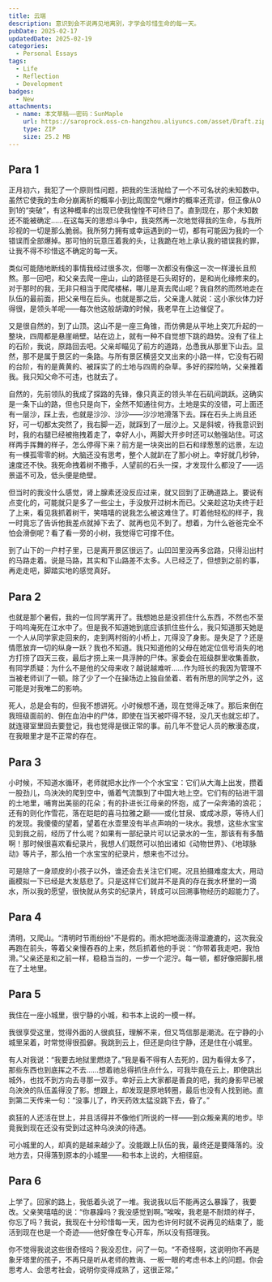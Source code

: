 ```yaml
---
title: 云端
description: 意识到会不说再见地离别，才学会珍惜生命的每一天。
pubDate: 2025-02-17
updatedDate: 2025-02-19
categories:
  - Personal Essays
tags:
  - Life
  - Reflection
  - Development
badges:
  - New
attachments:
  - name: 本文草稿——密码：SunMaple
    url: https://saroprock.oss-cn-hangzhou.aliyuncs.com/asset/Draft.zip
    type: ZIP
    size: 25.2 MB
---
```


## Para 1

正月初六，我犯了一个原则性问题，把我的生活抛给了一个不可名状的未知数中。虽然它使我的生命分崩离析的概率小到比周围空气爆炸的概率还荒谬，但正像从0到1的“突破”，有这种概率的出现已使我惶惶不可终日了。直到现在，那个未知数还不能被确定……在这每天的思想斗争中，我突然再一次地觉得我的生命，与我所珍视的一切是那么脆弱。我所努力拥有或幸运遇到的一切，都有可能因为我的一个错误而全部爆掉。那可怕的玩意压着我的头，让我跪在地上承认我的错误我的罪，让我不得不珍惜这不确定的每一天。

类似可能随地断线的事情我经过很多次，但哪一次都没有像这一次一样漫长且煎熬。那一回吧，和父亲去爬一座山，山的路径是石头砌好的，是和尚化缘修来的。对于那时的我，无非只相当于爬爬楼梯，哪儿是真去爬山呢？我自然的而然地走在队伍的最前面，把父亲甩在后头。也就是那之后，父亲逢人就说：这小家伙体力好得很，是领头羊呢——每次他这般胡诹的时候，我老早在上边催促了。

又是很自然的，到了山顶。这山不是一座三角锥，而仿佛是从平地上突兀升起的一整块，四周都是悬崖峭壁。站在边上，就有一种不自觉想下跳的趋势。没有了往上的石阶，我说，原路回去吧。父亲却瞄见了前方的道路，怂恿我从那里下山去。显然，那不是属于景区的一条路。与所有景区横竖交叉出来的小路一样，它没有石砌的台阶，有的是黄黄的、被踩实了的土地与四周的杂草。多好的探险呐，父亲推着我。我只知父命不可违，也就去了。

自然的，先前领队的我成了探路的先锋，像只真正的领头羊在石矶间跳跃。这确实是一条下山的路，但也只是向下，全然不知通往何方。土地是实的没错，可上面还有一层沙，踩上去，也就是沙沙、沙沙——沙沙地滑落下去。踩在石头上尚且还好，可一切都太突然了，我右脚一迈，就踩到了一层沙上。又是斜坡，待我意识到时，我的右腿已经被拖拽着走了，幸好人小，两脚大开步时还可以勉强站住。可这样两手挥舞的样子，怎么停得下来？前方是一块突出的巨石和绿葱葱的远景，左边有一棵孤零零的树。大脑还没有思考，整个人就趴在了那小树上。幸好就几秒钟，速度还不快。我死命拽着树不撒手，人望前的石头一探，才发现什么都没了——远景遥不可及，低头便是绝壁。

但当时的我没什么感觉，肾上腺素还没反应过来，就又回到了正确道路上。要说有点变化的，可能就只是多了一些尘土，手没放开过树木而已。父亲趁这功夫终于赶了上来，看见我抓着树干，笑嘻嘻的说我怎么被这难住了。盯着他轻松的样子，我一时竟忘了告诉他我差点就掉下去了、就再也见不到了。想着，为什么爸爸完全不怕会滑倒呢？看了看一旁的小树，我觉得它可撑不住。

到了山下的一户村子里，已是离开景区很远了。山凹凹里没再多岔路，只得沿出村的马路走着。说是马路，其实和下山路差不太多。人已经乏了，但想到之前的事，再走走吧，脚踏实地的感觉真好。

## Para 2

也就是那个暑假，我的一位同学离开了。我想她总是没抓住什么东西，不然也不至于呜呜淹死在江水中了。但是我不知道她到底应该抓住些什么，我只知道那天她是一个人从同学家走回来的，走到两村街的小桥上，兀得没了身影。是失足了？还是情愿放弃一切的纵身一跃？我也不知道。我只知道他的父母在她定位信号消失的地方打捞了四天三夜，最后才捞上来一具浮肿的尸体。家委会在班级群里收集善款，有同学质疑：为什么不是他的父母来收？越说越难听……作为班长的我因为管理不当被老师训了一顿。除了少了一个在操场边上独自坐着、若有所思的同学之外，这可能是对我唯二的影响。

死人，总是会有的，但我不想讲死。小时候想不通，现在觉得乏味了。那后来倒在我班级面前的、倒在血泊中的尸体，即使在当天被吓得不轻，没几天也就忘却了。就连寝室里回去要登记，我也觉得是很正常的事。前几年不登记人员的散漫态度，在我眼里才是不正常的存在。

## Para 3

小时候，不知道水循环，老师就把水比作一个个水宝宝：它们从大海上出发，攒着一股劲儿，乌泱泱的爬到空中，循着气流飘到了中国大地上空。它们有的钻进干涸的土地里，哺育出美丽的花朵；有的扑进长江母亲的怀抱，成了一朵奔涌的浪花；还有的则化作雪花，落在皑皑的喜马拉雅之巅——或化甘泉、或成冰原，等待人们的发现。我傻傻的望着，望着在水壶里没有半点声响的一块水。我想，这些水宝宝见到我之前，经历了什么呢？如果有一部纪录片可以记录水的一生，那该有有多酷啊！那时候很喜欢看纪录片，我想人们既然可以拍出诸如《动物世界》、《地球脉动》等片子，那么拍一个水宝宝的纪录片，想来也不过分。

可是除了一身顽皮的小孩子以外，谁还会去关注它们呢。况且拍摄难度太大，用动画模拟一下已经是大发慈悲了。只是这样它们就并不是真的存在我水杯里的一滴水，所以我的愿望，很快就从务实的纪录片，转成可以回溯事物经历的超能力了。

## Para 4

清明，又爬山。“清明时节雨纷纷"不是假的。雨水把地面浇得湿漉漉的，这次我没再跑在前头，等着父亲慢吞吞的上来，然后抓着他的手说：“你带着我走吧，我怕滑。”父亲还是和之前一样，稳稳当当的，一步一个泥泞。每一顿，都好像把脚扎根在了土地里。

## Para 5

我住在一座小城里，很宁静的小城，和书本上说的一模一样。

我很享受这里，觉得外面的人很疯狂，理解不来，但又笃信那是潮流。在宁静的小城里呆着，时常觉得很孤僻。我跳到云上，但还是向往宁静，还是住在小城里。

有人对我说：“我要去地狱里燃烧了。”我是看不得有人去死的，因为看得太多了，那些东西也到底挥之不去……想着祂总得抓住点什么，可我毕竟在云上，即使跳出城外，也找不到方向去寻那一双手。幸好云上大家都是善良的吧，我的身影早已被乌泱泱的队伍盖得没了影。想跟上，却发现是原地转圈，最后也没有人找到祂。直到第二天传来一句：“没事儿了，昨天药效太猛没跳下去，昏了。”

疯狂的人还活在世上，并且活得并不像他们所说的一样——到众叛亲离的地步。毕竟我到现在还没有受到过这种乌泱泱的待遇。

可小城里的人，却真的是越来越少了。没能跟上队伍的我，最终还是要降落的。没地方去，只得落到原本的小城里——和书本上说的，大相径庭。

## Para 6

上学了。回家的路上，我低着头说了一堆。我说我以后不能再这么暴躁了，我要改。父亲笑嘻嘻的说：“你暴躁吗？我没感觉到啊。”唉唉，我老是不耐烦的样子，你忘了吗？我说，我现在十分珍惜每一天，因为也许何时就不说再见的结束了，能活到现在也是一个奇迹——他好像在专心开车，所以没有搭理我。

你不觉得我说这些很奇怪吗？我没忍住，问了一句。“不奇怪啊，这说明你不再是象牙塔里的孩子，不再只是听从老师的教诲、一板一眼的考虑书本上的问题。你会思考人、会思考社会，说明你变得成熟了，这很正常。”
